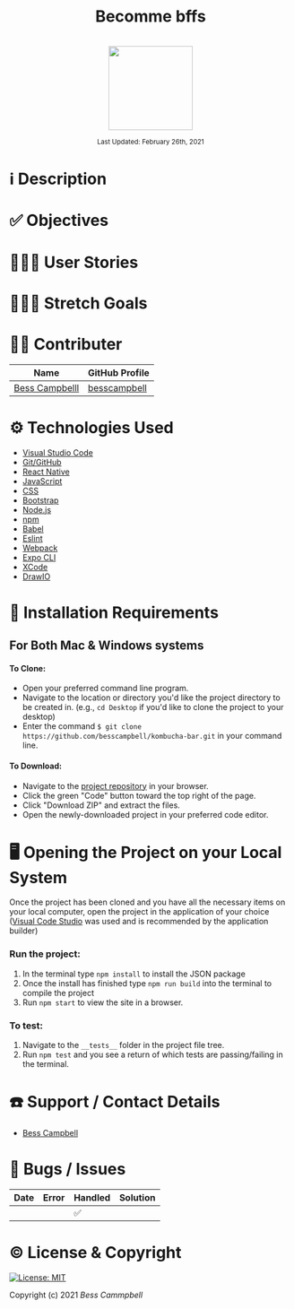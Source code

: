 # <div align="center">Becomme bffs</div>

<p align="center">
    <br>
    <a href="https://github.com/besscampbell">
        <img src="https://github.com/besscampbell.png" width="150px" height="auto">
    </a>
</p>

<p align="center">
  <small>Last Updated: February 26th, 2021</small>
</p>

# ℹ️ Description

 

# ✅ Objectives



# 💁🏽‍♀️ User Stories


# 🧗🏼‍♀️ Stretch Goals



# 🧑‍💻 Contributer

| Name | GitHub Profile |
|------|----------------|
| [Bess Campbelll](https://www.linkedin.com/in/bess-campbell/) | [besscampbell](https://github.com/besscampbell)

# ⚙️ Technologies Used

* [Visual Studio Code](https://code.visualstudio.com/)
* [Git/GitHub](https://github.com/)
* [React Native]()
* [JavaScript]()
* [CSS](https://developer.mozilla.org/en-US/docs/Learn/CSS)
* [Bootstrap](https://getbootstrap.com/)
* [Node.js](https://nodejs.org/en/)
* [npm](https://www.npmjs.com/get-npm)
* [Babel](https://babeljs.io/)
* [Eslint](https://eslint.org/)
* [Webpack](https://webpack.js.org/)
* [Expo CLI]()
* [XCode]()
* [DrawIO](https://www.draw.io/)


# 💾 Installation Requirements

## For Both Mac & Windows systems

#### To Clone:
- Open your preferred command line program.
- Navigate to the location or directory you'd like the project directory to be created in. (e.g., `cd Desktop` if you'd like to clone the project to your desktop)
- Enter the command `$ git clone https://github.com/besscampbell/kombucha-bar.git` in your command line.

#### To Download:
- Navigate to the [project repository](https://github.com/besscampbell/kombucha-bar.git) in your browser.
- Click the green "Code" button toward the top right of the page.
- Click "Download ZIP" and extract the files.
- Open the newly-downloaded project in your preferred code editor.


# 🖥️ Opening the Project on your Local System

Once the project has been cloned and you have all the necessary items on your local computer, open the project in the application of your choice ([Visual Code Studio](https://code.visualstudio.com/) was used and is recommended by the application builder)

### Run the project:

1. In the terminal type `npm install` to install the JSON package
2. Once the install has finished  type `npm run build` into the terminal to compile the project
3. Run `npm start` to view the site in a browser.

### To test:

1. Navigate to the `__tests__` folder in the project file tree.
2. Run `npm test` and you see a return of which tests are passing/failing in the terminal.

# ☎️ Support / Contact Details

* [Bess Campbell](mailto:bess.k.campbell@gmail.com)


# 🐛 Bugs / Issues

| Date | Error | Handled | Solution |
| :------------- | :------------- | :------------- | :------------- |
|| | ✅  |  |



# ©️ License & Copyright

[![License: MIT](https://img.shields.io/badge/License-MIT-yellow.svg)](https://opensource.org/licenses/MIT)

Copyright (c) 2021 *_Bess Cammpbell_*